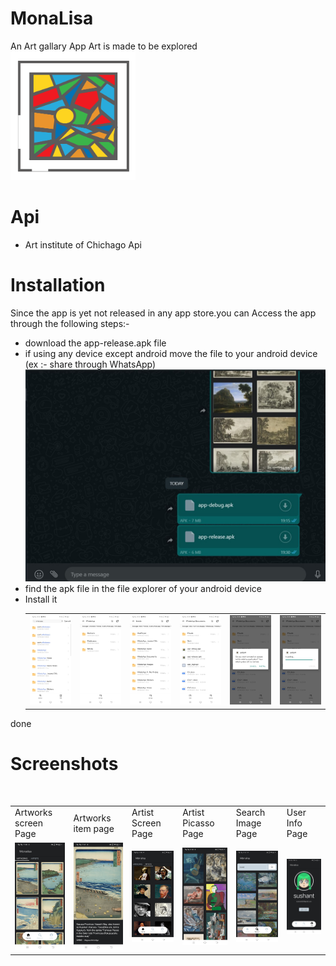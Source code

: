 # MonaLisa
An Art gallary App
Art is made to be explored
<br>
<img src="photos/logo.png" width="200">
<br>
# Api
- Art institute of Chichago Api
# Installation
Since the app is yet not released in any app store.you can Access the app through the following steps:-
- download the app-release.apk file
- if using any device except android move the file to your android device (ex :- share through WhatsApp)<img src="photos/step_2.jpg">
- find the apk file in the file explorer of your android device
- Install it
  <table>
  <tr>
    <td><img src="photos/step3.jpeg" width="300" ></td>
    <td><img src="photos/step4.jpeg" width="300"></td>
    <td><img src="photos/step5.jpeg" width="300"></td>
    <td><img src="photos/step6.jpeg" width="300"></td>
    <td><img src="photos/step7.jpeg" width="300"></td>  
    <td><img src="photos/step8.jpeg" width="300"></td>
  </table>
done 
# Screenshots
<br>
<table>
  <tr>
    <td>Artworks screen Page</td>
     <td>Artworks item page</td>
     <td>Artist Screen Page</td>
    <td>Artist Picasso Page</td>
    <td>Search Image Page</td>
    <td>User Info Page</td>
  </tr>
  <tr>
    <td><img src="photos/artworks.jpg" width="300" ></td>
    <td><img src="photos/artworks_item.jpg" width="300"></td>
    <td><img src="photos/artist.jpg" width="300"></td>
    <td><img src="photos/artist_picasso.jpg" width="300"></td>
    <td><img src="photos/search.jpg" width="300"></td>  
    <td><img src="photos/user.jpg" width="300"></td>
  </tr>
 </table>
 <br>
 






